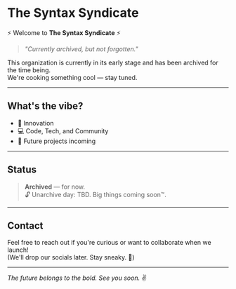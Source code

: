 # The Syntax Syndicate

⚡ Welcome to **The Syntax Syndicate** ⚡

> _"Currently archived, but not forgotten."_

This organization is currently in its early stage and has been archived for the time being.  
We're cooking something cool — stay tuned.

---

## What's the vibe?

- 🧠 Innovation
- 💻 Code, Tech, and Community
- 🚀 Future projects incoming

---

## Status

> **Archived** — for now.  
> 🔓 Unarchive day: TBD. Big things coming soon™.

---

## Contact

Feel free to reach out if you're curious or want to collaborate when we launch!  
(We'll drop our socials later. Stay sneaky. 👀)

---

_The future belongs to the bold. See you soon._ ✌️
